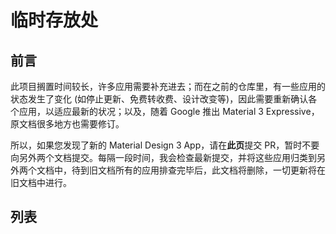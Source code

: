 # 临时存放处
## 前言
此项目搁置时间较长，许多应用需要补充进去；而在之前的仓库里，有一些应用的状态发生了变化 (如停止更新、免费转收费、设计改变等)，因此需要重新确认各个应用，以适应最新的状况；以及，随着 Google 推出 Material 3 Expressive，原文档很多地方也需要修订。

所以，如果您发现了新的 Material Design 3 App，请在**此页**提交 PR，暂时不要向另外两个文档提交。每隔一段时间，我会检查最新提交，并将这些应用归类到另外两个文档中，待到旧文档所有的应用排查完毕后，此文档将删除，一切更新将在旧文档中进行。

## 列表

